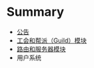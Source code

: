# Summary

* [公告](产品设计文档/公告模块.md)
* [工会和帮派（Guild）模块](产品设计文档/工会和帮派（Guild）模块.md)
* [路由和服务器模块](产品设计文档/路由和服务器模块.md)
* 用户系统

